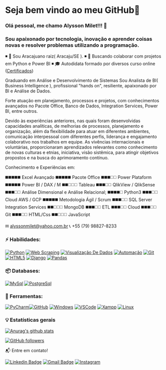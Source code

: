 # Seja bem vindo ao meu GitHub🚀

### Olá pessoal, me chamo Alysson Milet!!!  👋
### Sou apaixonado por tecnologia, inovação e aprender coisas novas e resolver problemas utilizando a programação.
◾ 📌 Sou Aracajuano raiz( Aracaju/SE ).
◾ 💬 Buscando colaborar com projetos em Python e Power BI
◾ 🎓 Autodidata formado por diversos curso online ([Certificados](https://github.com/alyssonmilet/Certificados))

Graduando em Análise e Desenvolvimento de Sistemas
Sou Analista de BI( Business Intelligence ), profissional "hands on", resiliente, apaixonado por BI e Análise de Dados.

Forte atuação em planejamento, processos e projetos, com conhecimentos avançados no Pacote Office, Banco de Dados, Integration Services, Power BI, entre outros.

Devido às experiências anteriores, nas quais foram desenvolvidas capacidades analíticas, de melhorias de processos, planejamento e organização, além da flexibilidade para atuar em diferentes ambientes, comunicação interpessoal com diferentes perfis, liderança e engajamento colaborativo nos trabalhos em equipe.
As vivências internacionais e voluntárias, proporcionaram aprendizados relevantes como conhecimento de novas culturas e etnias, iniciativa, visão sistêmica, para atingir objetivos propostos e na busca do aprimoramento contínuo.

Conhecimento e Experiências em:

◼️◼️◼️◼️◼️ Excel Avançado
◼️◼️◼️◼️◼️ Pacote Office
◼️◼️◼️◻️◻️ Power Plataform
◼️◼️◼️◼️◼️ Power BI / DAX / M
◼️◼️◻️◻️◻️ Tableau
◼️◼️◼️◻️◻️ QlikView / QlikSense
◼️◼️◼️◻️◻️ Análise Dimensional e Análise Relacional;
◼️◼️◼️◼️◻️ Python3
◼️◼️◼️◻️◻️ Cloud AWS / GCP
◼️◼️◼️◼️◼️ Metodologia Ágil / Scrum
◼️◼️◼️◻️◻️ SQL Server Integration Services
◼️◼️◻️◻️◻️ MongoDB
◼️◼️◼️◻️◻️ ETL
◼️◼️◼️◻️◻️ Cloud
◼️◼️◼️◻️◻️ Git
◼️◼️◼️◻️◻️ HTML/Css
◼️◼️◻️◻️◻️ JavaScript

✉ alyssonmilet@yahoo.com.br
📞 +55 (79) 98827-8233

### ⚡ Habilidades:

[![Python](https://camo.githubusercontent.com/b48b6578442b6bd01b431da22b8f1e7d32f18934a012d18f712116976e881202/68747470733a2f2f696d672e736869656c64732e696f2f62616467652f2d507974686f6e2d3337373641423f266c6f676f3d507974686f6e266c6f676f436f6c6f723d464646464646)](https://camo.githubusercontent.com/b48b6578442b6bd01b431da22b8f1e7d32f18934a012d18f712116976e881202/68747470733a2f2f696d672e736869656c64732e696f2f62616467652f2d507974686f6e2d3337373641423f266c6f676f3d507974686f6e266c6f676f436f6c6f723d464646464646) [![Web Scraping](https://camo.githubusercontent.com/ecab41e6175d935cae582550b6aa93e2ec568db39978c68f74e33f2b296b2192/68747470733a2f2f696d672e736869656c64732e696f2f62616467652f2d5765622532305363726170696e672d3337373641423f266c6f676f436f6c6f723d464646464646)](https://camo.githubusercontent.com/ecab41e6175d935cae582550b6aa93e2ec568db39978c68f74e33f2b296b2192/68747470733a2f2f696d672e736869656c64732e696f2f62616467652f2d5765622532305363726170696e672d3337373641423f266c6f676f436f6c6f723d464646464646) [![Visualização De Dados](https://camo.githubusercontent.com/7e1ac82b674e3930d9aec947096b5b1d8a6cbd76d15f3abbd72f051bb45f6da8/68747470733a2f2f696d672e736869656c64732e696f2f62616467652f2d56697375616c697a612543332541372543332541336f25323044652532304461646f732d3337373641423f266c6f676f436f6c6f723d464646464646)](https://camo.githubusercontent.com/7e1ac82b674e3930d9aec947096b5b1d8a6cbd76d15f3abbd72f051bb45f6da8/68747470733a2f2f696d672e736869656c64732e696f2f62616467652f2d56697375616c697a612543332541372543332541336f25323044652532304461646f732d3337373641423f266c6f676f436f6c6f723d464646464646) [![Automação](https://camo.githubusercontent.com/7040f0e10561813369251dbc0dbb1d79ab022662fa1bc14be4998ac56b005f36/68747470733a2f2f696d672e736869656c64732e696f2f62616467652f2d4175746f6d612543332541372543332541336f2d3337373641423f266c6f676f436f6c6f723d464646464646)](https://camo.githubusercontent.com/7040f0e10561813369251dbc0dbb1d79ab022662fa1bc14be4998ac56b005f36/68747470733a2f2f696d672e736869656c64732e696f2f62616467652f2d4175746f6d612543332541372543332541336f2d3337373641423f266c6f676f436f6c6f723d464646464646) [![Git](https://camo.githubusercontent.com/722b3eed436e9cf01107d48c5d91af4d26095f89de4252826aa3211e1d28559f/68747470733a2f2f696d672e736869656c64732e696f2f62616467652f2d4769742d4630353033323f266c6f676f3d676974266c6f676f436f6c6f723d464646464646)](https://camo.githubusercontent.com/722b3eed436e9cf01107d48c5d91af4d26095f89de4252826aa3211e1d28559f/68747470733a2f2f696d672e736869656c64732e696f2f62616467652f2d4769742d4630353033323f266c6f676f3d676974266c6f676f436f6c6f723d464646464646) [![HTML5](https://camo.githubusercontent.com/269f27474e31fa88c5cc25a57b3bce9b9bd087c1e4131151cc7d2da21bc328cb/68747470733a2f2f696d672e736869656c64732e696f2f62616467652f2d48544d4c352d4533344632363f266c6f676f3d48544d4c35266c6f676f436f6c6f723d464646464646)](https://camo.githubusercontent.com/269f27474e31fa88c5cc25a57b3bce9b9bd087c1e4131151cc7d2da21bc328cb/68747470733a2f2f696d672e736869656c64732e696f2f62616467652f2d48544d4c352d4533344632363f266c6f676f3d48544d4c35266c6f676f436f6c6f723d464646464646) [![Django](https://camo.githubusercontent.com/371a7562caa205f2fa701e625b8954a64f7ecaf999a4da0a4a88fd93d85c5628/68747470733a2f2f696d672e736869656c64732e696f2f62616467652f2d446a616e676f2d3039324532303f266c6f676f3d446a616e676f266c6f676f436f6c6f723d464646464646)](https://camo.githubusercontent.com/371a7562caa205f2fa701e625b8954a64f7ecaf999a4da0a4a88fd93d85c5628/68747470733a2f2f696d672e736869656c64732e696f2f62616467652f2d446a616e676f2d3039324532303f266c6f676f3d446a616e676f266c6f676f436f6c6f723d464646464646) [![Pandas](https://camo.githubusercontent.com/71a9018b52fd4c7677984d8fbf50d983766d378429ea3cacc526c7239bd8e486/68747470733a2f2f696d672e736869656c64732e696f2f62616467652f2d50616e6461732d3135303435383f266c6f676f3d50616e646173266c6f676f436f6c6f723d464646464646)](https://camo.githubusercontent.com/71a9018b52fd4c7677984d8fbf50d983766d378429ea3cacc526c7239bd8e486/68747470733a2f2f696d672e736869656c64732e696f2f62616467652f2d50616e6461732d3135303435383f266c6f676f3d50616e646173266c6f676f436f6c6f723d464646464646)

### 📦 Databases:

 [![MySql](https://camo.githubusercontent.com/4f93039d5c6915df077ecd3fdab45e4849ea944d686cdb577b1cba2e0dcfcc18/68747470733a2f2f696d672e736869656c64732e696f2f62616467652f2d4d7953716c2d3030334235373f266c6f676f3d4d7953514c266c6f676f436f6c6f723d464646464646)](https://camo.githubusercontent.com/4f93039d5c6915df077ecd3fdab45e4849ea944d686cdb577b1cba2e0dcfcc18/68747470733a2f2f696d672e736869656c64732e696f2f62616467652f2d4d7953716c2d3030334235373f266c6f676f3d4d7953514c266c6f676f436f6c6f723d464646464646) [![PostgreSql](https://camo.githubusercontent.com/536da777574e0409da6eddcd0e098ea333daa6fc418e5b7d74a96827cf03fab8/68747470733a2f2f696d672e736869656c64732e696f2f62616467652f2d506f737467726553716c2d3333363739313f266c6f676f3d706f737467726573716c266c6f676f436f6c6f723d464646464646)](https://camo.githubusercontent.com/536da777574e0409da6eddcd0e098ea333daa6fc418e5b7d74a96827cf03fab8/68747470733a2f2f696d672e736869656c64732e696f2f62616467652f2d506f737467726553716c2d3333363739313f266c6f676f3d706f737467726573716c266c6f676f436f6c6f723d464646464646) 

### 🧰 Ferramentas:

[![PyCharm](https://camo.githubusercontent.com/d91ea087b50dccc79db633d2c7ca07674dbbeabd136da7964f8baee4e408f4ac/68747470733a2f2f696d672e736869656c64732e696f2f62616467652f2d5079436861726d2d3138313731373f266c6f676f3d5079436861726d266c6f676f436f6c6f723d464646464646)](https://camo.githubusercontent.com/d91ea087b50dccc79db633d2c7ca07674dbbeabd136da7964f8baee4e408f4ac/68747470733a2f2f696d672e736869656c64732e696f2f62616467652f2d5079436861726d2d3138313731373f266c6f676f3d5079436861726d266c6f676f436f6c6f723d464646464646)[![GitHub](https://camo.githubusercontent.com/59a8c5aa4b58bba625bbb5fa448866bbd9a24a0d261002db8ddc6ca9ca5a0ae2/68747470733a2f2f696d672e736869656c64732e696f2f62616467652f2d4769744875622d3138313731373f266c6f676f3d476974487562266c6f676f436f6c6f723d464646464646)](https://camo.githubusercontent.com/59a8c5aa4b58bba625bbb5fa448866bbd9a24a0d261002db8ddc6ca9ca5a0ae2/68747470733a2f2f696d672e736869656c64732e696f2f62616467652f2d4769744875622d3138313731373f266c6f676f3d476974487562266c6f676f436f6c6f723d464646464646) [![Windows](https://camo.githubusercontent.com/c99c5c1e2b0441d15f05924226ce0cfd7d9880960fd66b15469ee761ed8a6b7c/68747470733a2f2f696d672e736869656c64732e696f2f62616467652f2d57696e646f77732d3030373844363f266c6f676f3d57696e646f7773266c6f676f436f6c6f723d464646464646)](https://camo.githubusercontent.com/c99c5c1e2b0441d15f05924226ce0cfd7d9880960fd66b15469ee761ed8a6b7c/68747470733a2f2f696d672e736869656c64732e696f2f62616467652f2d57696e646f77732d3030373844363f266c6f676f3d57696e646f7773266c6f676f436f6c6f723d464646464646) [![VSCode](https://camo.githubusercontent.com/1bebed34ef8cba16143fcff8a76a2018ca09c8192400743068b4fcf52833597e/68747470733a2f2f696d672e736869656c64732e696f2f62616467652f2d5653436f64652d3030374143433f266c6f676f3d56697375616c25323053747564696f253230436f6465266c6f676f436f6c6f723d464646464646)](https://camo.githubusercontent.com/1bebed34ef8cba16143fcff8a76a2018ca09c8192400743068b4fcf52833597e/68747470733a2f2f696d672e736869656c64732e696f2f62616467652f2d5653436f64652d3030374143433f266c6f676f3d56697375616c25323053747564696f253230436f6465266c6f676f436f6c6f723d464646464646) [![Xampp](https://camo.githubusercontent.com/6eb855cbc16c27ef0d63bc505bade1228ea7ba85a183265cbd7898fdbd630dbe/68747470733a2f2f696d672e736869656c64732e696f2f62616467652f2d58414d50502d4642374132343f266c6f676f3d58414d5050266c6f676f436f6c6f723d464646464646)](https://camo.githubusercontent.com/6eb855cbc16c27ef0d63bc505bade1228ea7ba85a183265cbd7898fdbd630dbe/68747470733a2f2f696d672e736869656c64732e696f2f62616467652f2d58414d50502d4642374132343f266c6f676f3d58414d5050266c6f676f436f6c6f723d464646464646) [![Linux](https://camo.githubusercontent.com/fbd8d86c74a23531e839d8ed19c585d68895cbf1df85febe155ced614bcee364/68747470733a2f2f696d672e736869656c64732e696f2f62616467652f2d4c696e75782d4643433632343f266c6f676f3d4c696e7578266c6f676f436f6c6f723d464646464646)](https://camo.githubusercontent.com/fbd8d86c74a23531e839d8ed19c585d68895cbf1df85febe155ced614bcee364/68747470733a2f2f696d672e736869656c64732e696f2f62616467652f2d4c696e75782d4643433632343f266c6f676f3d4c696e7578266c6f676f436f6c6f723d464646464646)



### 💡 Estatísticas gerais

[![Anurag's github stats](https://github-readme-stats.vercel.app/api?username=alyssonmilet&theme=blue-green)](https://github.com/alyssonmilet/github-readme-stats)

[![GitHub followers](https://img.shields.io/github/followers/alyssonmilet.svg?style=social&label=Follow&maxAge=2592000)](https://github.com/alyssonmilet?tab=followers)



📬 Entre em contato!

[![Linkedin Badge](https://camo.githubusercontent.com/975dc7c03d5728b21d58a849a3d177bb1255a1cfd2a252f6443f0dc79b7d70d3/68747470733a2f2f696d672e736869656c64732e696f2f62616467652f2d4c696e6b6564496e2d626c75653f7374796c653d666c61742d737175617265266c6f676f3d4c696e6b6564696e266c6f676f436f6c6f723d7768697465266c696e6b3d68747470733a2f2f6c696e6b6564696e2e636f6d2f696e2f6272756e6f6c75697373)](https://www.linkedin.com/in/alysson-milet/) [![Gmail Badge](https://img.shields.io/badge/-alyssonmilet@yahoo.com.br-c14438?style=flat-square&logo=Yahoo&logoColor=white&link=mailto:alyssonmilet@yahoo.com.br)](mailto:alyssonmilet@yahoo.com.br) [![Instagram](https://camo.githubusercontent.com/8224f30b19e104d6395ee900705e609826cadd6b23bb393071763c0943696ae3/68747470733a2f2f696d672e736869656c64732e696f2f62616467652f2d496e7374616772616d2d4534343035463f266c6f676f3d496e7374616772616d266c6f676f436f6c6f723d464646464646)](https://www.instagram.com/alysson.danymilet/)


